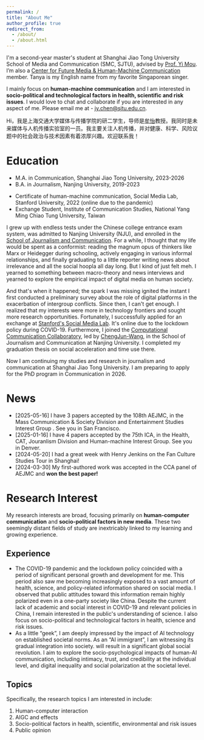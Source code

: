 ```yaml
---
permalink: /
title: "About Me"
author_profile: true
redirect_from: 
  - /about/
  - /about.html
---
```


I'm a second-year master's student at Shanghai Jiao Tong University School of Media and Communication (SMC, SJTU), advised by [Prof. Yi Mou](https://cfmhmc.github.io/yimou.github.io/). I’m also a [Center for Future Media & Human-Machine Communication](https://cfmhmc.github.io/) member. Tanya is my English name from my favorite Singaporean singer. 

I mainly focus on **human-machine communication** and I am interested in **socio-political and technological factors in health, scientific and risk issues**. I would love to chat and collaborate if you are interested in any aspect of me. Please email me at - jy.chen@sjtu.edu.cn.

Hi，我是上海交通大学媒体与传播学院的研二学生，导师是[牟怡](https://cfmhmc.github.io/yimou.github.io/)教授。我同时是未来媒体与人机传播实验室的一员。我主要关注人机传播，并对健康、科学、风险议题中的社会政治与技术因素有着浓厚兴趣。欢迎联系我！

Education
======
- M.A. in Communication, Shanghai Jiao Tong University, 2023-2026
- B.A. in Journalism, Nanjing University, 2019-2023

* Certificate of human-machine communication, Social Media Lab, Stanford University, 2022 (online due to the pandemic)
* Exchange Student, Institute of Communication Studies, National Yang Ming Chiao Tung University, Taiwan

I grew up with endless tests under the Chinese college entrance exam system, was admitted to Nanjing University (NJU), and enrolled in the [School of Journalism and Communication](https://jc.nju.edu.cn/). For a while, I thought that my life would be spent as a conformist: reading the magnum opus of thinkers like Marx or Heidegger during schooling, actively engaging in various informal relationships, and finally graduating to a little reporter writing news about irrelevance and all the social hoopla all day long. But I kind of just felt meh. I yearned to something between macro-theory and news interviews and yearned to explore the empirical impact of digital media on human society. 

And that's when it happened; the spark I was missing ignited the instant I first conducted a preliminary survey about the role of digital platforms in the exacerbation of intergroup conflicts. Since then, I can't get enough. I realized that my interests were more in technology frontiers and sought more research opportunities. Fortunately, I successfully applied for an exchange at [Stanford's Social Media Lab](https://sml.stanford.edu/). It's online due to the lockdown policy during COVID-19. Furthermore, I joined the [Computational Communication Collaboratory](https://chengjun.github.io/socrateslab/), led by [ChengJun-Wang](https://chengjunwang.com/), in the School of Journalism and Communication at Nanjing University. I completed my graduation thesis on social acceleration and time use there.

Now I am continuing my studies and research in journalism and communication at Shanghai Jiao Tong University. I am preparing to apply for the PhD program in Communication in 2026.

News
======
* [2025-05-16] I have 3 papers accepted by the 108th AEJMC, in the Mass Communication & Society Division and Entertainment Studies Interest Group . See you in San Francisco.
* [2025-01-16] I have 4 papers accepted by the 75th ICA, in the Health, CAT, Jouranlism Division and Human-machine Interest Group. See you in Denver.
* [2024-05-20]  I had a great week with Henry Jenkins on the Fan Culture Studies Tour in Shanghai!
* [2024-03-30]  My first-authored work was accepted in the CCA panel of AEJMC and **won the best paper!** 

Research Interest
======
My research interests are broad, focusing primarily on **human-computer communication** and **socio-political factors in new media**. These two seemingly distant fields of study are inextricably linked to my learning and growing experience.

Experience
------
- The COVID-19 pandemic and the lockdown policy coincided with a period of significant personal growth and development for me. This period also saw me becoming increasingly exposed to a vast amount of health, science, and policy-related information shared on social media. I observed that public attitudes toward this information remain highly polarized even in a one-party society like China. Despite the current lack of academic and social interest in COVID-19 and relevant policies in China, I remain interested in the public's understanding of science. I also focus on socio-political and technological factors in health, science and risk issues.
- As a little “geek”, I am deeply impressed by the impact of AI technology on established societal norms. As an “AI immigrant”, I am witnessing its gradual integration into society. will result in a significant global social revolution. I aim to explore the socio-psychological impacts of human-AI communication, including intimacy, trust, and credibility at the individual level, and digital inequality and social polarization at the societal level.

Topics
------
Specifically, the research topics I am interested in include:
1. Human-computer interaction
2. AIGC and effects
3. Socio-political factors in health, scientific, environmental and risk issues
4. Public opinion
